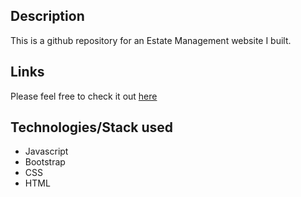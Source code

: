 ## Description 
This is a github repository for an Estate Management website I built. 

## Links
Please feel free to check it out [here](https://bit.ly/3oLwIWz)

## Technologies/Stack used 
* Javascript 
* Bootstrap 
* CSS 
* HTML
